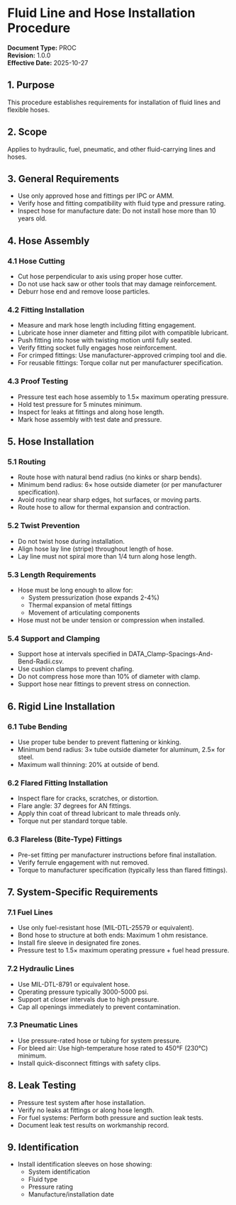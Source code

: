 # Fluid Line and Hose Installation Procedure

**Document Type:** PROC  
**Revision:** 1.0.0  
**Effective Date:** 2025-10-27

## 1. Purpose
This procedure establishes requirements for installation of fluid lines and flexible hoses.

## 2. Scope
Applies to hydraulic, fuel, pneumatic, and other fluid-carrying lines and hoses.

## 3. General Requirements
- Use only approved hose and fittings per IPC or AMM.
- Verify hose and fitting compatibility with fluid type and pressure rating.
- Inspect hose for manufacture date: Do not install hose more than 10 years old.

## 4. Hose Assembly

### 4.1 Hose Cutting
- Cut hose perpendicular to axis using proper hose cutter.
- Do not use hack saw or other tools that may damage reinforcement.
- Deburr hose end and remove loose particles.

### 4.2 Fitting Installation
- Measure and mark hose length including fitting engagement.
- Lubricate hose inner diameter and fitting pilot with compatible lubricant.
- Push fitting into hose with twisting motion until fully seated.
- Verify fitting socket fully engages hose reinforcement.
- For crimped fittings: Use manufacturer-approved crimping tool and die.
- For reusable fittings: Torque collar nut per manufacturer specification.

### 4.3 Proof Testing
- Pressure test each hose assembly to 1.5× maximum operating pressure.
- Hold test pressure for 5 minutes minimum.
- Inspect for leaks at fittings and along hose length.
- Mark hose assembly with test date and pressure.

## 5. Hose Installation

### 5.1 Routing
- Route hose with natural bend radius (no kinks or sharp bends).
- Minimum bend radius: 6× hose outside diameter (or per manufacturer specification).
- Avoid routing near sharp edges, hot surfaces, or moving parts.
- Route hose to allow for thermal expansion and contraction.

### 5.2 Twist Prevention
- Do not twist hose during installation.
- Align hose lay line (stripe) throughout length of hose.
- Lay line must not spiral more than 1/4 turn along hose length.

### 5.3 Length Requirements
- Hose must be long enough to allow for:
  - System pressurization (hose expands 2-4%)
  - Thermal expansion of metal fittings
  - Movement of articulating components
- Hose must not be under tension or compression when installed.

### 5.4 Support and Clamping
- Support hose at intervals specified in DATA_Clamp-Spacings-And-Bend-Radii.csv.
- Use cushion clamps to prevent chafing.
- Do not compress hose more than 10% of diameter with clamp.
- Support hose near fittings to prevent stress on connection.

## 6. Rigid Line Installation

### 6.1 Tube Bending
- Use proper tube bender to prevent flattening or kinking.
- Minimum bend radius: 3× tube outside diameter for aluminum, 2.5× for steel.
- Maximum wall thinning: 20% at outside of bend.

### 6.2 Flared Fitting Installation
- Inspect flare for cracks, scratches, or distortion.
- Flare angle: 37 degrees for AN fittings.
- Apply thin coat of thread lubricant to male threads only.
- Torque nut per standard torque table.

### 6.3 Flareless (Bite-Type) Fittings
- Pre-set fitting per manufacturer instructions before final installation.
- Verify ferrule engagement with nut removed.
- Torque to manufacturer specification (typically less than flared fittings).

## 7. System-Specific Requirements

### 7.1 Fuel Lines
- Use only fuel-resistant hose (MIL-DTL-25579 or equivalent).
- Bond hose to structure at both ends: Maximum 1 ohm resistance.
- Install fire sleeve in designated fire zones.
- Pressure test to 1.5× maximum operating pressure + fuel head pressure.

### 7.2 Hydraulic Lines
- Use MIL-DTL-8791 or equivalent hose.
- Operating pressure typically 3000-5000 psi.
- Support at closer intervals due to high pressure.
- Cap all openings immediately to prevent contamination.

### 7.3 Pneumatic Lines
- Use pressure-rated hose or tubing for system pressure.
- For bleed air: Use high-temperature hose rated to 450°F (230°C) minimum.
- Install quick-disconnect fittings with safety clips.

## 8. Leak Testing
- Pressure test system after hose installation.
- Verify no leaks at fittings or along hose length.
- For fuel systems: Perform both pressure and suction leak tests.
- Document leak test results on workmanship record.

## 9. Identification
- Install identification sleeves on hose showing:
  - System identification
  - Fluid type
  - Pressure rating
  - Manufacture/installation date
